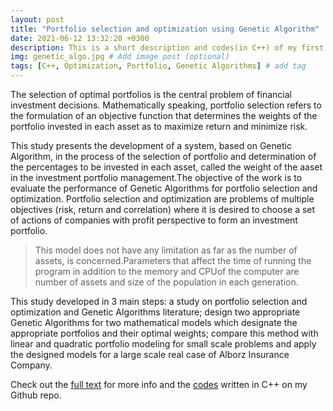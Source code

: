 ```yaml
---
layout: post
title: "Portfolio selection and optimization using Genetic Algorithm"
date: 2021-06-12 13:32:20 +0300
description: This is a short description and codes(in C++) of my first master thesis written in 2006. # Add post description (optional)
img: genetic_algo.jpg # Add image post (optional)
tags: [C++, Optimization, Portfolio, Genetic Algorithms] # add tag
---
```

The selection of optimal portfolios is the central problem of financial investment decisions. Mathematically speaking, portfolio selection refers to the formulation of an objective function that determines the weights of the portfolio invested in each asset as to maximize return and minimize risk.

This study presents the development of a system, based on Genetic Algorithm, in the process of the selection of portfolio and determination of the percentages to be invested in each asset, called the weight of the aaset in the investment portfolio management.The objective of the work is to evaluate the performance of Genetic Algorithms for portfolio selection and optimization. Portfolio selection and optimization are problems of multiple objectives (risk, return and correlation) where it is desired to choose a set of actions of companies with profit perspective to form an investment portfolio.

>This model does not have any limitation as far as the number of assets, is concerned.Parameters that affect the time of running the program in addition to the memory and CPUof the computer are number of assets and size of the population in each generation.

This study developed in 3 main steps: a study on portfolio selection and optimization and Genetic Algorithms literature; design two appropriate Genetic Algorithms for two mathematical models which designate the appropriate portfolios and their optimal weights; compare this method with linear and quadratic portfolio modeling for small scale problems and apply the designed models for a large scale real case of Alborz Insurance Company.


Check out the [full text][full-doc] for more info and the [codes][codes-repo] written in C++ on my Github repo.

[full-doc]: https://www.academia.edu/2044223/Portfolio_Selection_and_Optimization_with_Genetic_Algorithm
[codes-repo]:   https://github.com/davoodrahmanifard/GA-for-Portfolio-Selection

